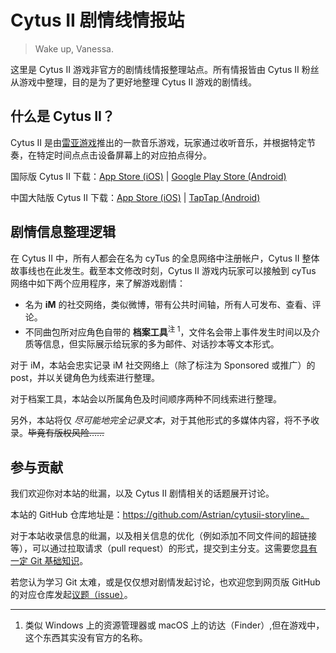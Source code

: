 # Cytus II 剧情线情报站
> Wake up, Vanessa.

这里是 Cytus II 游戏非官方的剧情线情报整理站点。所有情报皆由 Cytus II 粉丝从游戏中整理，目的是为了更好地整理 Cytus II 游戏的剧情线。

## 什么是 Cytus II？
Cytus II 是由[雷亚游戏](https://www.rayark.com/zh/)推出的一款音乐游戏，玩家通过收听音乐，并根据特定节奏，在特定时间点点击设备屏幕上的对应拍点得分。

国际版 Cytus II 下载：[App Store (iOS)](https://apps.apple.com/us/app/cytus-ii/id1290687550) | [Google Play Store (Android)](https://play.google.com/store/apps/details?id=com.rayark.cytus2)

中国大陆版 Cytus II 下载：[App Store (iOS)](https://apps.apple.com/cn/app/%E9%9F%B3%E4%B9%90%E4%B8%96%E7%95%8Ccytus-ii/id1316883372) | [TapTap (Android)](https://www.taptap.com/app/153415)

## 剧情信息整理逻辑
在 Cytus II 中，所有人都会在名为 cyTus 的全息网络中注册帐户，Cytus II 整体故事线也在此发生。截至本文修改时刻，Cytus II 游戏内玩家可以接触到 cyTus 网络中如下两个应用程序，来了解游戏剧情：

- 名为 **iM** 的社交网络，类似微博，带有公共时间轴，所有人可发布、查看、评论。
- 不同曲包所对应角色自带的 **档案工具**<sup>注 1</sup>，文件名会带上事件发生时间以及介质等信息，但实际展示给玩家的多为邮件、对话抄本等文本形式。

对于 iM，本站会忠实记录 iM 社交网络上（除了标注为 Sponsored 或推广）的 post，并以关键角色为线索进行整理。

对于档案工具，本站会以所属角色及时间顺序两种不同线索进行整理。

另外，本站将仅 *尽可能地完全记录文本*，对于其他形式的多媒体内容，将不予收录。~~毕竟有版权风险……~~

## 参与贡献
我们欢迎你对本站的纰漏，以及 Cytus II 剧情相关的话题展开讨论。

本站的 GitHub 仓库地址是：https://github.com/Astrian/cytusii-storyline。

对于本站收录信息的纰漏，以及相关信息的优化（例如添加不同文件间的超链接等），可以通过拉取请求（pull request）的形式，提交到主分支。这需要您[具有一定 Git 基础知识](https://www.liaoxuefeng.com/wiki/896043488029600)。

若您认为学习 Git 太难，或是仅仅想对剧情发起讨论，也欢迎您到网页版 GitHub 的对应仓库发起[议题（issue）](https://github.com/Astrian/cytusii-storyline/issues)。

---

1. 类似 Windows 上的资源管理器或 macOS 上的访达（Finder）,但在游戏中，这个东西其实没有官方的名称。